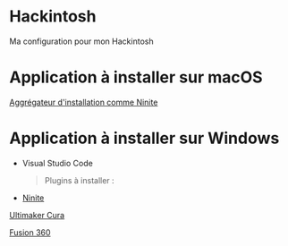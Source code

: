 # Hackintosh
Ma configuration pour mon Hackintosh

# Application à installer sur macOS

[Aggrégateur d'installation comme Ninite](https://macapps.link/en/)

# Application à installer sur Windows

- Visual Studio Code
  > Plugins à installer :
- [Ninite](https://ninite.com/)

[Ultimaker Cura](https://ultimaker.com/software/ultimaker-cura/#downloads)  

[Fusion 360](https://www.autodesk.com/products/fusion-360/overview)

